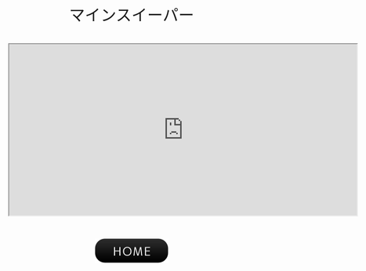 <center><font face="Arial" size="6">マインスイーパー<br><br><iframe src="https://winxp-minesweeper.vercel.app" width="710" height="350"></iframe><br><br><a href="javascript:history.back()"><img src="btn01-11.png"></a>
